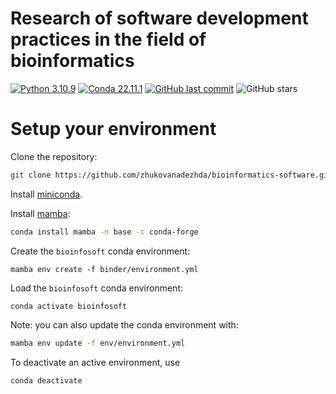 # Research of software development practices in the field of bioinformatics

[![Python 3.10.9](https://img.shields.io/badge/python-%E2%89%A5_3.10.9-blue.svg)](https://www.python.org/downloads/release/python-397/)
[![Conda 22.11.1](https://img.shields.io/badge/conda-%E2%89%A5_22.11.1-green.svg)](https://docs.conda.io/en/latest/miniconda.html)
[![GitHub last commit](https://img.shields.io/github/last-commit/zhukovanadezhda/bioinformatics-software.svg)](https://github.com/zhukovanadezhda/bioinformatics-software)
![GitHub stars](https://img.shields.io/github/stars/zhukovanadezhda/bioinformatics-software.svg?style=social)

# Setup your environment

Clone the repository:

```bash
git clone https://github.com/zhukovanadezhda/bioinformatics-software.git
```

Install [miniconda](https://docs.conda.io/en/latest/miniconda.html).

Install [mamba](https://github.com/mamba-org/mamba):

```bash
conda install mamba -n base -c conda-forge
```

Create the `bioinfosoft` conda environment:

```
mamba env create -f binder/environment.yml
```

Load the `bioinfosoft` conda environment:

```
conda activate bioinfosoft
```

Note: you can also update the conda environment with:

```bash
mamba env update -f env/environment.yml
```

To deactivate an active environment, use

```
conda deactivate
```
